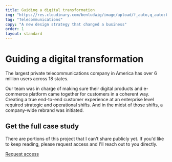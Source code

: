 ```yaml
---
title: Guiding a digital transformation
img: "https://res.cloudinary.com/benludwig/image/upload/f_auto,q_auto:best/v1578346045/c_preview_tzntlu.png"
tag: "Telecommunications"
copy: "A new design strategy that changed a business"
order: 1
layout: standard
---
```


<div class="page">

  <div class="type-column">
  <h1>Guiding a digital transformation</h1>
  <p>The largest private telecommunications company in America has over 6 million users across 18 states.</p>
  <p>Our team was in charge of making sure their digital products and e-commerce platform came together for customers in a coherent way. Creating a true end-to-end customer experience at an enterprise level required strategic and operational shifts. And in the midst of those shifts, a company-wide rebrand was initiated.</p>
  </div>

  <div class="locked-panel">
  <div class="locked-panel-message">
  <h2>Get the full case study</h2>
  <p>There are portions of this project that I can't share publicly yet. If you'd like to keep reading, please request access and I'll reach out to you directly.</p>
  <a class="btn" href="#">Request access</a>
  </div>
  </div>

</div>
